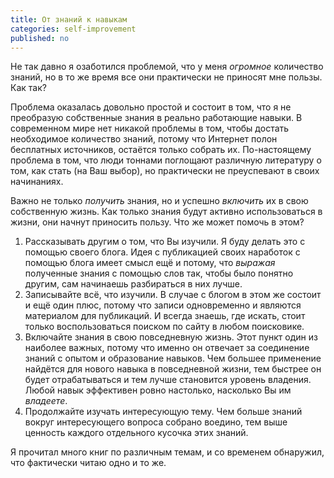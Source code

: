 ```yaml
---
title: От знаний к навыкам
categories: self-improvement
published: no
---
```


Не так давно я озаботился проблемой, что у меня *огромное* количество
знаний, но в то же время все они практически не приносят мне пользы.
Как так?

Проблема оказалась довольно простой и состоит в том, что я не
преобразую собственные знания в реально работающие навыки.  В
современном мире нет никакой проблемы в том, чтобы достать необходимое
количество знаний, потому что Интернет полон бесплатных источников,
остаётся только собрать их.  По-настоящему проблема в том, что люди
тоннами поглощают различную литературу о том, как стать (на Ваш
выбор), но практически не преуспевают в своих начинаниях.

Важно не только *получить* знания, но и успешно *включить* их в свою
собственную жизнь.  Как только знания будут активно использоваться в
жизни, они начнут приносить пользу.  Что же может помочь в этом?

1. Рассказывать другим о том, что Вы изучили.  Я буду делать это с
   помощью своего блога.  Идея с публикацией своих наработок с помощью
   блога имеет смысл ещё и потому, что *выражая* полученные знания с
   помощью слов так, чтобы было понятно другим, сам начинаешь
   разбираться в них лучше.
2. Записывайте всё, что изучили.  В случае с блогом в этом же состоит
   и ещё один плюс, потому что записи одновременно и являются
   материалом для публикаций.  И всегда знаешь, где искать, стоит
   только воспользоваться поиском по сайту в любом поисковике.
3. Включайте знания в свою повседневную жизнь.  Этот пункт один из
   наиболее важных, потому что именно он отвечает за соединение знаний
   с опытом и образование навыков.  Чем большее применение найдётся
   для нового навыка в повседневной жизни, тем быстрее он будет
   отрабатываться и тем лучше становится уровень владения.  Любой
   навык эффективен ровно настолько, насколько Вы им *владеете*.
4. Продолжайте изучать интересующую тему.  Чем больше знаний вокруг
   интересующего вопроса собрано воедино, тем выше ценность каждого
   отдельного кусочка этих знаний.

Я прочитал много книг по различным темам, и со временем обнаружил, что
фактически читаю одно и то же.

